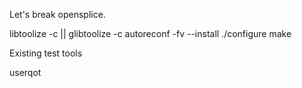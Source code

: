 Let's break opensplice.

  libtoolize -c || glibtoolize -c
  autoreconf -fv --install
  ./configure
  make

Existing test tools

  userqot
